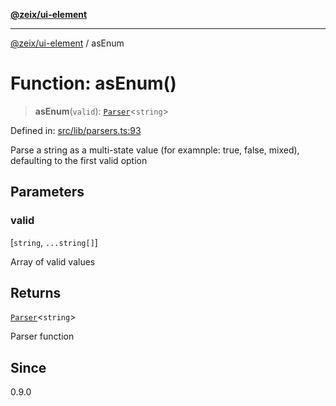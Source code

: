 [**@zeix/ui-element**](../README.md)

***

[@zeix/ui-element](../globals.md) / asEnum

# Function: asEnum()

> **asEnum**(`valid`): [`Parser`](../type-aliases/Parser.md)\<`string`\>

Defined in: [src/lib/parsers.ts:93](https://github.com/zeixcom/ui-element/blob/fd6a54ac92f1f6f52f6ec5af9f74d49d0d42ccec/src/lib/parsers.ts#L93)

Parse a string as a multi-state value (for examnple: true, false, mixed), defaulting to the first valid option

## Parameters

### valid

\[`string`, `...string[]`\]

Array of valid values

## Returns

[`Parser`](../type-aliases/Parser.md)\<`string`\>

Parser function

## Since

0.9.0
